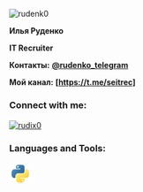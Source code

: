 

<p align="left"> <img src="https://komarev.com/ghpvc/?username=rudenk0&label=Profile%20views&color=0e75b6&style=flat" alt="rudenk0" /> </p>

**Илья Руденко**

**IT Recruiter** 

**Контакты:** **[@rudenko_telegram](https://t.me/rudenko_telegram)**

**Мой канал:** **[https://t.me/seitrec]**



<h3 align="left">Connect with me:</h3>
<p align="left">
<a href="https://linkedin.com/in/rudix0" target="blank"><img align="center" src="https://raw.githubusercontent.com/rahuldkjain/github-profile-readme-generator/master/src/images/icons/Social/linked-in-alt.svg" alt="rudix0" height="30" width="40" /></a>
</p>

<h3 align="left">Languages and Tools:</h3>
<p align="left"> <a href="https://www.python.org" target="_blank" rel="noreferrer"> <img src="https://raw.githubusercontent.com/devicons/devicon/master/icons/python/python-original.svg" alt="python" width="40" height="40"/> </a> </p>
